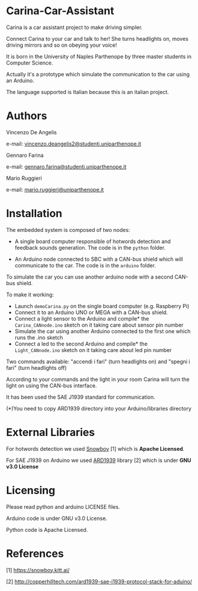 # Carina-Car-Assistant
Carina is a car assistant project to make driving simpler. 

Connect Carina to your car and talk to her! She turns headlights on, moves driving mirrors and so on obeying your voice!

It is born in the University of Naples Parthenope by three master students in Computer Science.

Actually it's a prototype which simulate the communication to the car using an Arduino.

The language supported is Italian because this is an italian project.

# Authors
Vincenzo De Angelis

e-mail: vincenzo.deangelis2@studenti.uniparthenope.it

Gennaro Farina

e-mail: gennaro.farina@studenti.uniparthenope.it

Mario Ruggieri

e-mail: mario.ruggieri@uniparthenope.it

# Installation

The embedded system is composed of two nodes:

* A single board computer responsible of hotwords detection and feedback sounds generation. The code is in the `python` folder. 

* An Arduino node connected to SBC with a CAN-bus shield which will communicate to the car. The code is in the `arduino` folder.

To simulate the car you can use another arduino node with a second CAN-bus shield.

To make it working:

* Launch `demoCarina.py` on the single board computer (e.g. Raspberry Pi) 
* Connect it to an Arduino UNO or MEGA with a CAN-bus shield.
* Connect a light sensor to the Arduino and compile* the `Carina_CANnode.ino` sketch on it taking care about sensor pin number
* Simulate the car using another Arduino connected to the first one which runs the .ino sketch
* Connect a led to the second Arduino and compile* the `Light_CANnode.ino` sketch on it taking care about led pin number

Two commands available: "accendi i fari" (turn headlights on) and "spegni i fari" (turn headlights off)

According to your commands and the light in your room Carina will turn the light on using the CAN-bus interface.

It has been used the SAE J1939 standard for communication.

(*)You need to copy ARD1939 directory into your Arduino/libraries directory

# External Libraries

For hotwords detection we used [Snowboy](https://github.com/Kitt-AI/snowboy) [1] which is <b>Apache Licensed</b>.

For SAE J1939 on Arduino we used [ARD1939](http://copperhilltech.com/sae-j1939-ecu-programming-vehicle-bus-simulation-with-arduino/) library [2] which is under <b>GNU v3.0 License</b>
	
# Licensing
Please read python and arduino LICENSE files.

Arduino code is under GNU v3.0 License.

Python code is Apache Licensed.

# References

[1] https://snowboy.kitt.ai/

[2] http://copperhilltech.com/ard1939-sae-j1939-protocol-stack-for-aduino/
